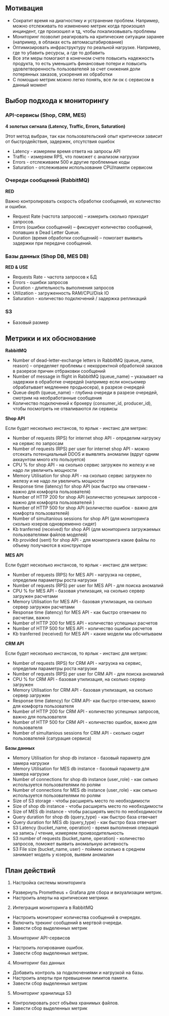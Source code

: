 ## Мотивация

- Сократит время на диагностику и устранение проблем. Например, можно отслеживать по изменению метрик когда произошел инциндент, где произошел и тд, чтобы локализовывать проблемы
- Мониторинг позволит реагировать на критические ситуации заранее (например, в облаках есть автомасштабирование)
- Оптимизировать инфраструктуру по реальной нагрузке. Например, где то убавить ресурсы, а где то добавить
- Все эти меры помогают в конечном счете повысить надежность продукта, то есть уменьшить финансовые потери и повысить удовлетворенность пользователей за счет снижения доли потерянных заказов, ускорения их обработки
- С помощью метрик можно легко понять, все ли ок с сервисом в данный момент

## Выбор подхода к мониторингу

### API-сервисы (Shop, CRM, MES) 

**4 золотых сигнала (Latency, Traffic, Errors, Saturation)**

Этот метод выбран, так как пользовательский опыт критически зависит от быстродействия, задержек, отсутствия ошибок
- Latency - измеряем время ответа на запросы API
- Traffic - измеряем RPS, что поможет с анализом нагрузки
- Errors - отслеживаем 500 и другие проблемные коды
- Saturation - отслеживаем использование CPU/памяти сервисом

### Очереди сообщений (RabbitMQ)

**RED**

Важно контролировать скорость обработки сообщений, их количество и ошибки.
- Request Rate (частота запросов) – измерить сколько приходит запросов.
- Errors (ошибки сообщений) – фиксирует количество сообщений, попавших в Dead Letter Queue.
- Duration (время обработки сообщений) – помогает выявить задержки при передаче сообщений.

### Базы данных (Shop DB, MES DB)

**RED & USE**

- Requests Rate - частота запросов к БД
- Errors - ошибки запросов
- Duration - длительность выполнения запросов
- Utilization - загруженность RAM/CPU/Disk IO
- Saturation - количество подключений / задержка репликаций

### S3 
- Базовый размер

## Метрики и их обоснование

**RabbitMQ**

- Number of dead-letter-exchange letters in RabbitMQ (queue_name, reason) – определяет проблемы с некорректной обработкой заказов в разерезе причин отбраковки сообщений
- Number of message in flight in RabbitMQ (queue_name) – указывает на задержки в обработке очередей (например если консьюмер обрабатывает медленнее продьюсера), в разрезе очередей
- Queue depth (queue_name) - глубина очереди в разрезе очередей, смотрим на необработанные сообщения
- Количество подключений к брокеру (consumer_id, producer_id), чтобы посмотреть не отваливаются ли сервисы

**Shop API**

Если будет несколько инстансов, то ярлык - инстанс для метрик:
- Number of requests (RPS) for internet shop API - определим нагрузку на сервис по запросам
- Number of requests (RPS) per user for internet shop API - можно отсекать потенциальный DDOS и выявлять аномалии (вдруг одним аккаунтом много кто пользуется)
- CPU % for shop API - на сколько сервис загружен по железу и не надо ли увеличить мощности
- Memory Utilisation for shop API - на сколько сервис загружен по железу и не надо ли увеличить мощности
- Response time (latency) for shop API (как быстро мы отвечаем - важно для комфорта пользователя)
- Number of HTTP 200 for shop API (количество успешных запросов - важно для комфорта пользователей )
- Number of HTTP 500 for shop API (количество ошибок - важно для комфорта пользователей)
- Number of simultanious sessions for shop API (для мониторинга сколько юзеров одновременно сидят)
- Kb tranferred (received) for shop API (для мониторинга загружаемых пользователями файлов моделей)
- Kb provided (sent) for shop API - для мониторинга какие файлы по объему получаются в конструкторе

**MES API**

Если будет несколько инстансов, то ярлык - инстанс для метрик:
- Number of requests (RPS) for MES API - нагрузка на сервис, определим параметры роста нагрузки
- Number of requests (RPS) per user for MES API - для поиска аномалий
- CPU % for MES API - базовая утилизация, на сколько сервер загружен расчетами
- Memory Utilisation for MES API - базовая утилизация, на сколько сервер загружен расчетами
- Response time (latency) for MES API - как быстро отвечаем по расчетам, важно
- Number of HTTP 200 for MES API - количество успешных расчетов
- Number of HTTP 500 for MES API - количество ошибок расчетов
- Kb tranferred (received) for MES API - какие модели мы обсчитываем

**CRM API**

Если будет несколько инстансов, то ярлык - инстанс для метрик:
- Number of requests (RPS) for CRM API - нагрузка на сервис, определим параметры роста нагрузки
- Number of requests (RPS) per user for CRM API - для поиска аномалий
- CPU % for CRM API - базовая утилизация, на сколько сервер загружен
- Memory Utilisation for CRM API  - базовая утилизация, на сколько сервер загружен
- Response time (latency) for CRM API- как быстро отвечаем, важно для комфорта пользователя
- Number of HTTP 200 for CRM API - количество успешных запросов, важно для пользователя
- Number of HTTP 500 for CRM API - количество ошибок, важно для пользователя
- Number of simultanious sessions for CRM API - сколько сидит пользователей (сатурация сервиса)

**Базы данных**

- Memory Utilisation for shop db instance - базовый параметр для замера нагрузки
- Memory Utilisation for MES db instance - базовый параметр для замера нагрузки
- Number of connections for shop db instance (user_role) - как сильно используется пользователями по ролям
- Number of connections for MES db instance (user_role) - как сильно используется пользователями по ролям
- Size of S3 storage - чтобы расширять место по необходимости
- Size of shop db instance - чтобы расширять место по необходимости
- Size of MES db instance - чтобы расширять место по необходимости
- Query duration for shop db (query_type) - как быстро база отвечает
- Query duration for MES db (query_type) - как быстро база отвечает
- S3 Latency (bucket_name, operation) - время выполнения операций на запись / чтение, измеряем проивзодительность
- S3 number of requests (bucket_name, operation) - количество запросов, поможет выявить аномальную активность
- S3 File size (bucket_name, user) - поймем сколько в среднем занимает модель у юзеров, выявим аномалии


## План действий

1. Настройка системы мониторинга
- Развернуть Prometheus + Grafana для сбора и визуализации метрик.
- Настроить алерты на критические метрики.

2. Интеграция мониторинга в RabbitMQ
- Настроить мониторинг количества сообщений в очередях.
- Включить трекинг сообщений в мертвой очереди.
- Завести сбор выделенных метрик

3. Мониторинг API-сервисов
- Настроить логирование ошибок.
- Завести сбор выделенных метрик.

4. Мониторинг баз данных
- Добавить контроль за подключениями и нагрузкой на базы.
- Настроить алерты при превышении лимитов памяти.
- Завести сбор выделенных метрик

5. Мониторинг хранилища S3
- Контролировать рост объёма хранимых файлов.
- Завести сбор выделенных метрик
